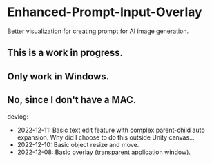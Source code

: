 # Enhanced-Prompt-Input-Overlay
Better visualization for creating prompt for AI image generation.

## This is a work in progress.

## Only work in Windows.

## No, since I don't have a MAC.

devlog:
- 2022-12-11: Basic text edit feature with complex parent-child auto expansion. Why did I choose to do this outside Unity canvas...
- 2022-12-10: Basic object resize and move.
- 2022-12-08: Basic overlay (transparent application window).